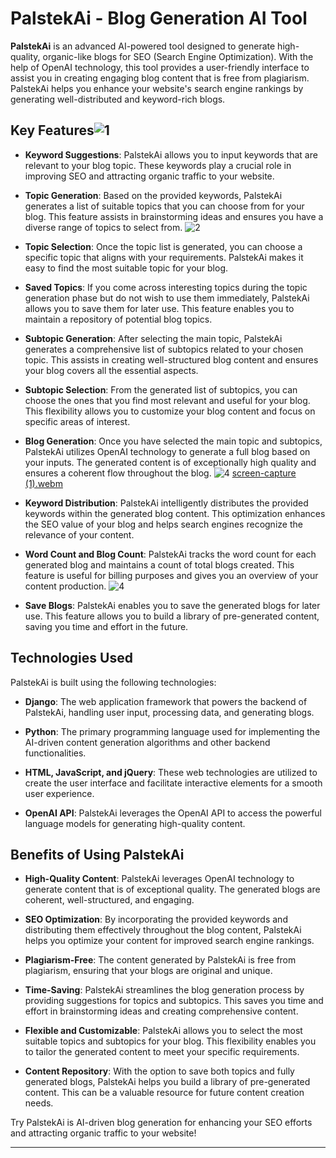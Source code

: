# PalstekAi - Blog Generation AI Tool

**PalstekAi** is an advanced AI-powered tool designed to generate high-quality, organic-like blogs for SEO (Search Engine Optimization). With the help of OpenAI technology, this tool provides a user-friendly interface to assist you in creating engaging blog content that is free from plagiarism. PalstekAi helps you enhance your website's search engine rankings by generating well-distributed and keyword-rich blogs.

## Key Features![1](https://github.com/palsik/palstekAi/assets/11665774/2c561fd7-c1d1-45ba-9234-db82718530b2)


- **Keyword Suggestions**: PalstekAi allows you to input keywords that are relevant to your blog topic. These keywords play a crucial role in improving SEO and attracting organic traffic to your website.

- **Topic Generation**: Based on the provided keywords, PalstekAi generates a list of suitable topics that you can choose from for your blog. This feature assists in brainstorming ideas and ensures you have a diverse range of topics to select from.
![2](https://github.com/palsik/palstekAi/assets/11665774/cc148b39-b7c6-4ba3-ace8-10e2aee4dc3d)

- **Topic Selection**: Once the topic list is generated, you can choose a specific topic that aligns with your requirements. PalstekAi makes it easy to find the most suitable topic for your blog.

- **Saved Topics**: If you come across interesting topics during the topic generation phase but do not wish to use them immediately, PalstekAi allows you to save them for later use. This feature enables you to maintain a repository of potential blog topics.

- **Subtopic Generation**: After selecting the main topic, PalstekAi generates a comprehensive list of subtopics related to your chosen topic. This assists in creating well-structured blog content and ensures your blog covers all the essential aspects.

- **Subtopic Selection**: From the generated list of subtopics, you can choose the ones that you find most relevant and useful for your blog. This flexibility allows you to customize your blog content and focus on specific areas of interest.

- **Blog Generation**: Once you have selected the main topic and subtopics, PalstekAi utilizes OpenAI technology to generate a full blog based on your inputs. The generated content is of exceptionally high quality and ensures a coherent flow throughout the blog.
![4](https://github.com/palsik/palstekAi/assets/11665774/0b5bbf67-a7d7-487d-a7fa-1001d05fe26e)
[screen-capture (1).webm](https://github.com/palsik/palstekAi/assets/11665774/8636a573-f3b3-4d7a-aedf-5191f5517888)

- **Keyword Distribution**: PalstekAi intelligently distributes the provided keywords within the generated blog content. This optimization enhances the SEO value of your blog and helps search engines recognize the relevance of your content.

- **Word Count and Blog Count**: PalstekAi tracks the word count for each generated blog and maintains a count of total blogs created. This feature is useful for billing purposes and gives you an overview of your content production.
![4](https://github.com/palsik/palstekAi/assets/11665774/7aa43628-cc28-445f-8816-96e7e02defe2)

- **Save Blogs**: PalstekAi enables you to save the generated blogs for later use. This feature allows you to build a library of pre-generated content, saving you time and effort in the future.

## Technologies Used

PalstekAi is built using the following technologies:

- **Django**: The web application framework that powers the backend of PalstekAi, handling user input, processing data, and generating blogs.

- **Python**: The primary programming language used for implementing the AI-driven content generation algorithms and other backend functionalities.

- **HTML, JavaScript, and jQuery**: These web technologies are utilized to create the user interface and facilitate interactive elements for a smooth user experience.

- **OpenAI API**: PalstekAi leverages the OpenAI API to access the powerful language models for generating high-quality content.

## Benefits of Using PalstekAi

- **High-Quality Content**: PalstekAi leverages OpenAI technology to generate content that is of exceptional quality. The generated blogs are coherent, well-structured, and engaging.

- **SEO Optimization**: By incorporating the provided keywords and distributing them effectively throughout the blog content, PalstekAi helps you optimize your content for improved search engine rankings.

- **Plagiarism-Free**: The content generated by PalstekAi is free from plagiarism, ensuring that your blogs are original and unique.

- **Time-Saving**: PalstekAi streamlines the blog generation process by providing suggestions for topics and subtopics. This saves you time and effort in brainstorming ideas and creating comprehensive content.

- **Flexible and Customizable**: PalstekAi allows you to select the most suitable topics and subtopics for your blog. This flexibility enables you to tailor the generated content to meet your specific requirements.

- **Content Repository**: With the option to save both topics and fully generated blogs, PalstekAi helps you build a library of pre-generated content. This can be a valuable resource for future content creation needs.

Try PalstekAi is AI-driven blog generation for enhancing your SEO efforts and attracting organic traffic to your website!

---


